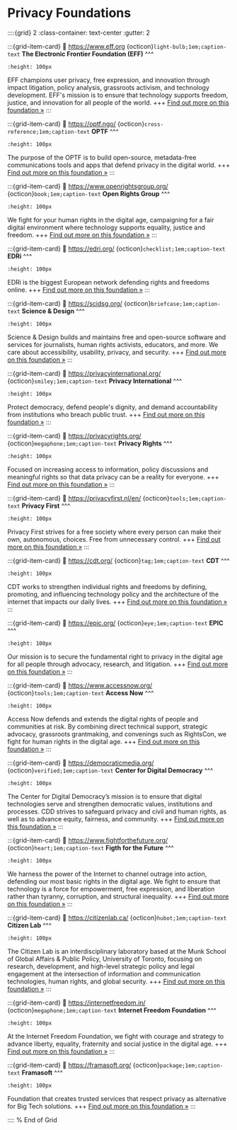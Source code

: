 # Privacy Foundations 

::::{grid} 2
:class-container: text-center
:gutter: 2

:::{grid-item-card}
:link: https://www.eff.org 
{octicon}`light-bulb;1em;caption-text` **The Electronic Frontier Foundation (EFF)**
^^^
```{image} https://www.eff.org/files/2018/06/14/eff_monogram-primary-red.png 
:height: 100px
```
EFF champions user privacy, free expression, and innovation through impact litigation, policy analysis, grassroots activism, and technology development. EFF's mission is to ensure that technology supports freedom, justice, and innovation for all people of the world.
+++
[Find out more on this foundation »](https://www.eff.org)
:::


:::{grid-item-card}
:link: https://optf.ngo/ 
{octicon}`cross-reference;1em;caption-text` **OPTF**
^^^
```{image} https://optf.ngo/_next/image?url=%2Fassets%2Fimages%2Fprojects-hero2-image.png&w=640&q=75 
:height: 100px
```
The purpose of the OPTF is to build open-source, metadata-free communications tools and apps that defend privacy in the digital world.
+++
[Find out more on this foundation »](https://optf.ngo/)
:::


:::{grid-item-card}
:link: https://www.openrightsgroup.org/ 
{octicon}`book;1em;caption-text` **Open Rights Group**
^^^
```{image} https://www.openrightsgroup.org/app/themes/outlandish/assets/img/logo-black.svg 
:height: 100px
```
We fight for your human rights in the digital age, campaigning for a fair digital environment where technology supports equality, justice and freedom. 
+++
[Find out more on this foundation »](https://www.openrightsgroup.org/)
:::


:::{grid-item-card}
:link: https://edri.org/ 
{octicon}`checklist;1em;caption-text` **EDRi**
^^^
```{image} https://edri.org/wp-content/uploads/2023/01/Who-we-are-522x286.png 
:height: 100px
```
EDRi is the biggest European network defending rights and freedoms online.
+++
[Find out more on this foundation »](https://edri.org/)
:::


:::{grid-item-card}
:link: https://scidsg.org/ 
{octicon}`briefcase;1em;caption-text` **Science & Design**
^^^
```{image} https://scidsg.org/images/pirelay/cover.png 
:height: 100px
```
Science & Design builds and maintains free and open-source software and services for journalists, human rights activists, educators, and more. We care about accessibility, usability, privacy, and security.
+++
[Find out more on this foundation »](https://scidsg.org/)
:::


:::{grid-item-card}
:link: https://privacyinternational.org/ 
{octicon}`smiley;1em;caption-text` **Privacy International**
^^^
```{image} https://privacyinternational.org/themes/custom/privacy_international_2020/images/logos/logo-1.png 
:height: 100px
```
Protect democracy, defend people's dignity, and demand accountability from institutions who breach public trust. 
+++
[Find out more on this foundation »](https://privacyinternational.org/)
:::


:::{grid-item-card}
:link: https://privacyrights.org/ 
{octicon}`megaphone;1em;caption-text` **Privacy Rights**
^^^
```{image} https://privacyrights.org/themes/custom/prc_theme/logo.png 
:height: 100px
```
Focused on increasing access to information, policy discussions and meaningful rights so that data privacy can be a reality for everyone.
+++
[Find out more on this foundation »](https://privacyrights.org/)
:::


:::{grid-item-card}
:link: https://privacyfirst.nl/en/ 
{octicon}`tools;1em;caption-text` **Privacy First**
^^^
```{image} https://privacyfirst.nl/wp-content/uploads/Bij-Voorbaat-Verdacht2-300x183.jpg 
:height: 100px
```
Privacy First strives for a free society where every person can make their own, autonomous, choices. Free from unnecessary control. 
+++
[Find out more on this foundation »](https://privacyfirst.nl/en/)
:::


:::{grid-item-card}
:link: https://cdt.org/ 
{octicon}`tag;1em;caption-text` **CDT**
^^^
```{image} https://cdt.org/wp-content/uploads/2020/03/2020-03-10-CDT-default-image-BLUE-1024x572.png 
:height: 100px
```
CDT works to strengthen individual rights and freedoms by defining, promoting, and influencing technology policy and the architecture of the internet that impacts our daily lives.
+++
[Find out more on this foundation »](https://cdt.org/)
:::


:::{grid-item-card}
:link: https://epic.org/ 
{octicon}`eye;1em;caption-text` **EPIC**
^^^
```{image} https://epic.org/wp-content/uploads/fly-images/20885/digital-library-1080x1080-c.png 
:height: 100px
```
Our mission is to secure the fundamental right to privacy in the digital age for all people through advocacy, research, and litigation.
+++
[Find out more on this foundation »](https://epic.org/)
:::


:::{grid-item-card}
:link: https://www.accessnow.org/ 
{octicon}`tools;1em;caption-text` **Access Now**
^^^
```{image} https://www.accessnow.org/wp-content/uploads/2024/02/Meta-censor-Palestinian-voices-post-header.jpg 
:height: 100px
```
Access Now defends and extends the digital rights of people and communities at risk. By combining direct technical support, strategic advocacy, grassroots grantmaking, and convenings such as RightsCon, we fight for human rights in the digital age.
+++
[Find out more on this foundation »](https://www.accessnow.org/)
:::


:::{grid-item-card}
:link: https://democraticmedia.org/ 
{octicon}`verified;1em;caption-text` **Center for Digital Democracy**
^^^
```{image} https://democraticmedia.org/img/asset/YXNzZXRzLzg3NjkwNGIzLWQ2OGMtNDU5Yi05MjM1LWQ4ZGZlNmY4Y2RmMS5wbmc=?s=c21c42a6a879a7530accd421ba7aa889 
:height: 100px
```
The Center for Digital Democracy’s mission is to ensure that digital technologies serve and strengthen democratic values, institutions and processes. CDD strives to safeguard privacy and civil and human rights, as well as to advance equity, fairness, and community. 
+++
[Find out more on this foundation »](https://democraticmedia.org/)
:::


:::{grid-item-card}
:link: https://www.fightforthefuture.org/ 
{octicon}`heart;1em;caption-text` **Figth for the Future**
^^^
```{image} https://www.fightforthefuture.org/wp-content/uploads/2024/01/attVb4Ne11g37MHMV_large.jpg 
:height: 100px
```
We harness the power of the Internet to channel outrage into action, defending our most basic rights in the digital age. We fight to ensure that technology is a force for empowerment, free expression, and liberation rather than tyranny, corruption, and structural inequality. 
+++
[Find out more on this foundation »](https://www.fightforthefuture.org/)
:::


:::{grid-item-card}
:link: https://citizenlab.ca/ 
{octicon}`hubot;1em;caption-text` **Citizen Lab**
^^^
```{image} https://citizenlab.ca/wp-content/themes/citizenlab-wp-theme/library/images/CL-logo-3-headed.png 
:height: 100px
```
The Citizen Lab is an interdisciplinary laboratory based at the Munk School of Global Affairs & Public Policy, University of Toronto, focusing on research, development, and high-level strategic policy and legal engagement at the intersection of information and communication technologies, human rights, and global security.
+++
[Find out more on this foundation »](https://citizenlab.ca/)
:::


:::{grid-item-card}
:link: https://internetfreedom.in/ 
{octicon}`megaphone;1em;caption-text` **Internet Freedom Foundation**
^^^
```{image} https://static.internetfreedom.in/content/images/2024/05/HW.jpeg 
:height: 100px
```
At the Internet Freedom Foundation, we fight with courage and strategy to advance liberty, equality, fraternity and social justice in the digital age.
+++
[Find out more on this foundation »](https://internetfreedom.in/)
:::


:::{grid-item-card}
:link: https://framasoft.org/ 
{octicon}`package;1em;caption-text` **Framasoft**
^^^
```{image} https://framasoft.org/public/img/gattino-galileo.png 
:height: 100px
```
Foundation that creates trusted services that respect privacy as alternative for Big Tech solutions.
+++
[Find out more on this foundation »](https://framasoft.org/)
:::


:::: 
 % End of Grid 
